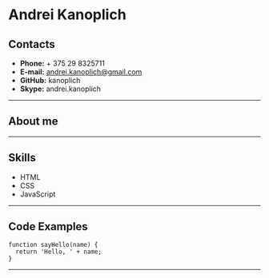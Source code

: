 # **Andrei Kanoplich**
## **Contacts**
* **Phone:** + 375 29 8325711
* **E-mail:** andrei.kanoplich@gmail.com
* **GitHub:** kanoplich
* **Skype:** andrei.kanoplich
***
## **About me**
***
## **Skills**
* HTML
* CSS
* JavaScript
***
## **Code Examples**
```
function sayHello(name) {
  return 'Hello, ' + name;
}
```
***